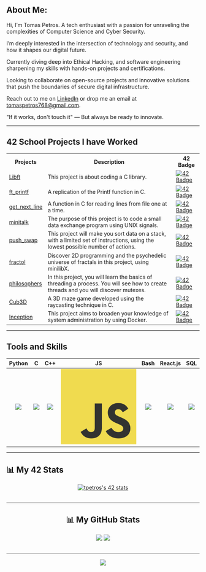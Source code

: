 ## About Me:

Hi, I’m Tomas Petros. A tech enthusiast with a passion for unraveling the complexities of Computer Science and Cyber Security.

I’m deeply interested in the intersection of technology and security, and how it shapes our digital future.

Currently diving deep into Ethical Hacking, and software engineering sharpening my skills with hands-on projects and certifications.

Looking to collaborate on open-source projects and innovative solutions that push the boundaries of secure digital infrastructure.

Reach out to me on [LinkedIn](https://www.linkedin.com/in/tom-peter/) or drop me an email at tomaspetros768@gmail.com.

"If it works, don't touch it" — But always be ready to innovate.

<hr/>

## 42 School Projects I have Worked
<table>
	<tr>
		<th>Projects</th>
		<th>Description</th>
		<th>42 Badge</th>
	</tr>
	<tr>
		<td><a href="https://github.com/tom-peter12/libft">Libft</a></td>
		<td>This project is about coding a C library.</td>
		<td><a href="https://github.com/tom-peter12/libft"><img src="https://github.com/tom-peter12/tom-peter12/blob/main/badges/libft.png" width="120" height="120" alt="42 Badge"></a></td>
	</tr>
	<tr>
		<td><a href="https://github.com/tom-peter12/ft_printf">ft_printf</a></td>
		<td> A replication of the Printf function in C.</td>
		<td><a href="https://github.com/tom-peter12/ft_printf"><img src="https://github.com/tom-peter12/tom-peter12/blob/main/badges/printf.png" width="120" height="120" alt="42 Badge"></a></td>
	</tr>
	<tr>
		<td><a href="https://github.com/tom-peter12/get_next_line">get_next_line</a></td>
		<td>A function in C for reading lines from file one at a time.</td>
		<td><a href="https://github.com/tom-peter12/get_next_line"><img src="https://github.com/tom-peter12/tom-peter12/blob/main/badges/gnl.png" width="120" height="120" alt="42 Badge"></a></td>
	</tr>
	<tr>
		<td><a href="https://github.com/tom-peter12/minitalk">minitalk</a></td>
		<td>The purpose of this project is to code a small data exchange program using UNIX signals.</td>
		<td><a href="https://github.com/tom-peter12/minitalk"><img src="https://github.com/tom-peter12/tom-peter12/blob/main/badges/minitalk.png" width="120" height="120" alt="42 Badge"></a></td>
	</tr>
	<tr>
		<td><a href="https://github.com/tom-peter12/push_swap">push_swap</a></td>
		<td>This project will make you sort data on a stack, with a limited set of instructions, using the lowest possible number of actions.</td>
		<td><a href="https://github.com/tom-peter12/push_swap"><img src="https://github.com/tom-peter12/tom-peter12/blob/main/badges/pushswap.png" width="120" height="120" alt="42 Badge"></a></td>
	</tr>
	<tr>
		<td><a href="https://github.com/tom-peter12/fractol">fractol</a></td>
		<td>Discover 2D programming and the psychedelic universe of fractals in this project, using minilibX.</td>
		<td><a href="https://github.com/tom-peter12/fractol"><img src="https://github.com/tom-peter12/tom-peter12/blob/main/badges/fractol.png" width="120" height="120" alt="42 Badge"></a></td>
	</tr>
	<tr>
		<td><a href="https://github.com/tom-peter12/philo">philosophers</a></td>
		<td>In this project, you will learn the basics of threading a process. You will see how to create threads and you will discover mutexes.</td>
		<td><a href="https://github.com/tom-peter12/philo"><img src="https://github.com/tom-peter12/tom-peter12/blob/main/badges/philo.png" width="120" height="120" alt="42 Badge"></a></td>
	</tr>
	<tr>
		<td><a href="https://github.com/tom-peter12/cub3D">Cub3D</a></td>
		<td>A 3D maze game developed using the raycasting technique in C.</td>
		<td><a href="https://github.com/tom-peter12/cub3D"><img src="https://github.com/tom-peter12/tom-peter12/blob/main/badges/cub3D.png" width="120" height="120" alt="42 Badge"></a></td>
	</tr>
	<tr>
		<td><a href="https://github.com/tom-peter12/Inception">Inception</a></td>
		<td>This project aims to broaden your knowledge of system administration by using Docker.</td>
		<td><a href="https://github.com/tom-peter12/Inception"><img src="https://github.com/tom-peter12/tom-peter12/blob/main/badges/inceptionm.png" width="120" height="120" alt="42 Badge"></a></td>
	</tr>

</table>
<div>

<hr/>

## Tools and Skills
 |Python|C| C++ | JS |Bash|React.js| SQL
|:-:|:-:|:-:|:-:|:-:|:-:|:-:|
|<img style="width: 200px" src="https://upload.wikimedia.org/wikipedia/commons/thumb/c/c3/Python-logo-notext.svg/1869px-Python-logo-notext.svg.png">|<img style="width: 200px" src="https://upload.wikimedia.org/wikipedia/commons/thumb/1/18/C_Programming_Language.svg/1200px-C_Programming_Language.svg.png">|<img style="width: 200px" src="https://upload.wikimedia.org/wikipedia/commons/3/32/C%2B%2B_logo.png">|<img style="width: 200px" src="https://raw.githubusercontent.com/voodootikigod/logo.js/master/js.png">|<img style="width: 200px" src="https://upload.wikimedia.org/wikipedia/commons/thumb/4/4b/Bash_Logo_Colored.svg/1200px-Bash_Logo_Colored.svg.png">|<img style="width: 200px" src="https://www.svgrepo.com/show/493719/react-javascript-js-framework-facebook.svg">|<img style="width: 200px" src="https://media1.giphy.com/media/EK5nB6wQKKN86j7GWx/giphy.gif?cid=790b76113fd65a9386daf6b2bd86487884627fdfdf1a597a&rid=giphy.gif&ct=s">

<hr/>

## 📊 My 42 Stats

<div align="center">
	<a href="https://github.com/oakoudad/badge42"><img src="https://badge.mediaplus.ma/greenbinary/tpetros?1337Badge=off&UM6P=off" alt="tpetros's 42 stats" /></a>
<div/><br>

<hr/>

## 📊 My GitHub Stats

<div align="center">
  <img src="https://github-readme-stats.vercel.app/api?username=tom-peter12&theme=radical" />
  <img src="https://github-readme-streak-stats.herokuapp.com/?user=tom-peter12&theme=radical" />
<div/><br>

<hr/>

<div>
<a href="https://visitcount.itsvg.in">
  <img src="https://visitcount.itsvg.in/api?id=tom-peter12&label=Profile%20Views&pretty=false" />
</a>
</div>




